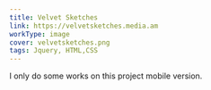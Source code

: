 ```yaml
---
title: Velvet Sketches
link: https://velvetsketches.media.am
workType: image
cover: velvetsketches.png
tags: Jquery, HTML,CSS
---
```


I only do some works on this project mobile version.
